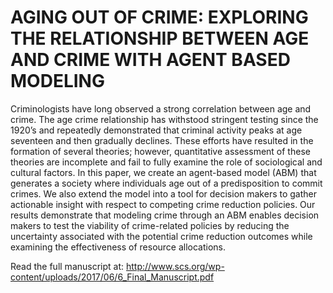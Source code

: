 # AGING OUT OF CRIME: EXPLORING THE RELATIONSHIP BETWEEN AGE AND CRIME WITH AGENT BASED MODELING
Criminologists have long observed a strong correlation between age and crime. The age crime relationship has withstood stringent testing since the 1920’s and repeatedly demonstrated that criminal activity peaks at age seventeen and then gradually declines. These efforts have resulted in the formation of several theories; however, quantitative assessment of these theories are incomplete and fail to fully examine the role of sociological and cultural factors. In this paper, we create an agent-based model (ABM) that generates a society where individuals age out of a predisposition to commit crimes. We also extend the model into a tool for decision makers to gather actionable insight with respect to competing crime reduction policies. Our results demonstrate that modeling crime through an ABM enables decision makers to test the viability of crime-related policies by reducing the uncertainty associated with the potential crime reduction outcomes while examining the effectiveness of resource allocations. 

Read the full manuscript at: http://www.scs.org/wp-content/uploads/2017/06/6_Final_Manuscript.pdf
